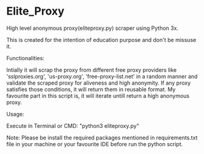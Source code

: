 # Elite_Proxy
High level anonymous proxy(eliteproxy.py) scraper using Python 3x.


This is created for the intention of education purpose and don't be missuse it.

Functionalities:

Intially it will scrap the proxy from different free proxy providers like 'sslproxies.org', 'us-proxy.org', 'free-proxy-list.net' in a random manner and validate the scraped proxy for aliveness and high anonymity. If any proxy satisfies those conditions, it will return them in reusable format. My favourite part in this script is, it will iterate untill return a high anonymous proxy.

Usage:

Execute in Terminal or CMD:  "python3 eliteproxy.py" 
  
Note: Please be install the required packages mentioned in requirements.txt file in your machine or your favourite IDE before run the python script.
